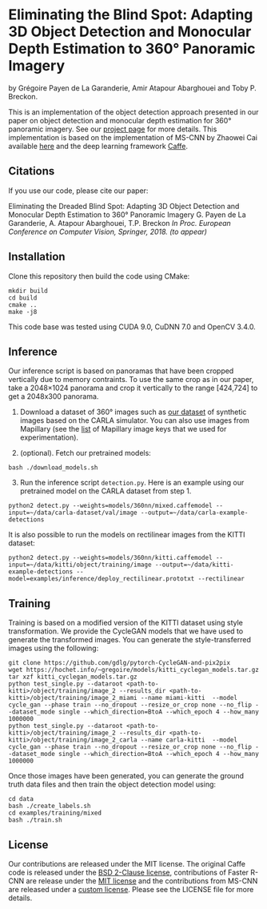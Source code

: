 # Eliminating the Blind Spot: Adapting 3D Object Detection and Monocular Depth Estimation to 360° Panoramic Imagery
by Grégoire Payen de La Garanderie, Amir Atapour Abarghouei and Toby P. Breckon.

This is an implementation of the object detection approach presented in our paper on object detection and monocular depth estimation for 360° panoramic imagery. See our [project page](https://gdlg.github.io/panoramic) for more details. This implementation is based on the implementation of MS-CNN by Zhaowei Cai available [here](https://github.com/zhaoweicai/mscnn) and the deep learning framework [Caffe](https://github.com/BVLC/caffe).

## Citations
If you use our code, please cite our paper:

Eliminating the Dreaded Blind Spot: Adapting 3D Object Detection and Monocular Depth Estimation to 360° Panoramic Imagery
G. Payen de La Garanderie, A. Atapour Abarghouei, T.P. Breckon
*In Proc. European Conference on Computer Vision, Springer, 2018. (to appear)*

## Installation

Clone this repository then build the code using CMake:

```
mkdir build
cd build
cmake ..
make -j8
```

This code base was tested using CUDA 9.0, CuDNN 7.0 and OpenCV 3.4.0.

## Inference

Our inference script is based on panoramas that have been cropped vertically due to memory contraints. To use the same crop as in our paper, take a 2048×1024 panorama and crop it vertically to the range [424,724] to get a 2048x300 panorama.

1. Download a dataset of 360° images such as [our dataset](https://hades.ext.dur.ac.uk/~greg/datasets/synthetic-panoramic-dataset.tar.gz) of synthetic images based on the CARLA simulator. You can also use images from Mapillary (see the [list](https://hochet.info/~gregoire/models/mapillary_image_keys.txt) of Mapillary image keys that we used for experimentation).

2. (optional). Fetch our pretrained models:
```
bash ./download_models.sh
```

3. Run the inference script `detection.py`. Here is an example using our pretrained model on the CARLA dataset from step 1.
```
python2 detect.py --weights=models/360nn/mixed.caffemodel --input=~/data/carla-dataset/val/image --output=~/data/carla-example-detections
```

It is also possible to run the models on rectilinear images from the KITTI dataset:
```
python2 detect.py --weights=models/360nn/kitti.caffemodel --input=~/data/kitti/object/training/image --output=~/data/kitti-example-detections --model=examples/inference/deploy_rectilinear.prototxt --rectilinear
```

## Training

Training is based on a modified version of the KITTI dataset using style transformation. We provide the CycleGAN models that we have used to generate the transformed images. You can generate the style-transferred images using the following:

```
git clone https://github.com/gdlg/pytorch-CycleGAN-and-pix2pix
wget https://hochet.info/~gregoire/models/kitti_cyclegan_models.tar.gz
tar xzf kitti_cyclegan_models.tar.gz
python test_single.py --dataroot <path-to-kitti>/object/training/image_2 --results_dir <path-to-kitti>/object/training/image_2_miami --name miami-kitti  --model cycle_gan --phase train --no_dropout --resize_or_crop none --no_flip --dataset_mode single --which_direction=BtoA --which_epoch 4 --how_many 1000000
python test_single.py --dataroot <path-to-kitti>/object/training/image_2 --results_dir <path-to-kitti>/object/training/image_2_carla --name carla-kitti  --model cycle_gan --phase train --no_dropout --resize_or_crop none --no_flip --dataset_mode single --which_direction=BtoA --which_epoch 4 --how_many 1000000
```

Once those images have been generated, you can generate the ground truth data files and then train the object detection model using:
```
cd data
bash ./create_labels.sh
cd examples/training/mixed
bash ./train.sh
```

## License

Our contributions are released under the MIT license. 
The original Caffe code is released under the [BSD 2-Clause license](https://github.com/BVLC/caffe/blob/master/LICENSE), contributions of Faster R-CNN are release under the [MIT license](https://github.com/BVLC/caffe/blob/master/LICENSE) and the contributions from MS-CNN are released under a [custom license](https://github.com/zhaoweicai/mscnn/blob/master/%20LICENSE). Please see the LICENSE file for more details.

